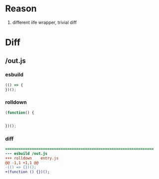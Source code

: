 # Reason
1. different iife wrapper, trivial diff
# Diff
## /out.js
### esbuild
```js
(() => {
})();
```
### rolldown
```js
(function() {


})();
```
### diff
```diff
===================================================================
--- esbuild	/out.js
+++ rolldown	entry.js
@@ -1,1 +1,1 @@
-(() => {})();
+(function () {})();

```
